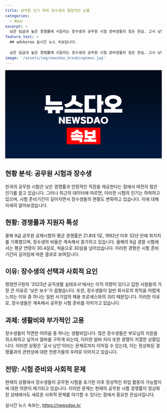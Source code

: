 ```yaml
---
title: 공무원 인기 하락 장수생의 절망적인 눈물
categories:
  - News
excerpt: >
  낮은 임금과 높은 경쟁률에 시달리는 장수생과 공무원 시험 준비생들의 힘든 현실. 고시 낭인 우려도 나오는 가운데, 생활비 부담으로 야간 편의점 알바 인기도 높아지고 있음. 30대 초반 최모씨는 공무원을 포기하길 원하지만 아무것도 하지 못한 자기 자신에 자괴감을 느낀다고 토로하며, 장수생들의 불안한 미래가 대두된다는 우려도 있다.
feature_text: >
  ## adskorea 실시간 뉴스 속보입니다.

  낮은 임금과 높은 경쟁률에 시달리는 장수생과 공무원 시험 준비생들의 힘든 현실. 고시 낭인 우려도 나오는 가운데, 생활비 부담으로 야간 편의점 알바 인기도 높아지고 있음. 30대 초반 최모씨는 공무원을 포기하길 원하지만 아무것도 하지 못한 자기 자신에 자괴감을 느낀다고 토로하며, 장수생들의 불안한 미래가 대두된다는 우려도 있다.
image: '/assets/img/newsdao_breakingnews.jpg'
---
```


<p><img src="/assets/img/newsdao_breakingnews.jpg" alt="adskorea 속보" /></p>

<h2 data-ke-size="size26">현황 분석: 공무원 시험과 장수생</h2>

<p data-ke-size="size16">한국의 공무원 시험은 낮은 경쟁률과 안정적인 직장을 제공한다는 점에서 여전히 많은 인기를 끌고 있습니다. 그러나 최근의 데이터에 따르면, 이러한 시험의 인기는 하락하고 있으며, 시험 준비기간이 길어지면서 장수생들의 현황도 변화하고 있습니다. 이에 대해 자세히 알아보겠습니다.</p>

<h2 data-ke-size="size26">현황: 경쟁률과 지원자 특성</h2>

<p data-ke-size="size16">올해 9급 공무원 공채시험의 평균 경쟁률은 21.8대 1로, 1992년 이후 32년 만에 최저치를 기록했으며, 장수생의 비율은 계속해서 증가하고 있습니다. 올해의 9급 경찰 시험에서는 평균 연령이 30.4살로, 처음으로 30살을 넘어섰습니다. 이러한 경향은 시험 준비 기간이 길어짐에 따른 결과로 보여집니다.</p>

<h2 data-ke-size="size26">이유: 장수생의 선택과 사회적 요인</h2>

<p data-ke-size="size16">행정연구원의 '2023년 공직생활 실태조사'에서는 이직 의향이 있다고 답한 사람들의 가장 큰 이유로 '낮은 보수'가 꼽혔습니다. 또한, 장수생들이 일반 회사로의 취직을 어렵게 느끼는 이유 중 하나는 일반 사기업의 채용 프로세스와의 괴리 때문입니다. 이러한 이유로, 장수생들은 계속해서 공무원 시험 준비를 이어가고 있습니다.</p>

<h2 data-ke-size="size26">과제: 생활비와 부가적인 고용</h2>

<p data-ke-size="size16">장수생들이 직면한 어려움 중 하나는 생활비입니다. 많은 장수생들은 부모님의 지원을 최소화하고 싶어서 알바를 구하게 되는데, 이러한 알바 자리 또한 경쟁이 치열한 상황입니다. 이러한 상황은 '공시 낭인'이라는 문제로까지 이어질 수 있는데, 이는 정상화된 경쟁률과의 관련성에 대한 전문가들의 우려로 이어지고 있습니다.</p>

<h2 data-ke-size="size26">전망: 시험 준비와 사회적 문제</h2>

<p data-ke-size="size16">현재의 상황에서 장수생들이 공무원 시험을 포기한 이후 정상적인 취업 활동이 가능할지에 대한 의문이 제기되고 있습니다. 이러한 문제는 현재의 공무원 시험 경쟁률이 정상화된 상태에서도 새로운 사회적 문제를 야기할 수 있다는 점에서 중요한 관심사입니다.</p>
실시간 뉴스 속보는, <a href="https://newsdao.kr" rel="dofollow">https://newsdao.kr</a>


